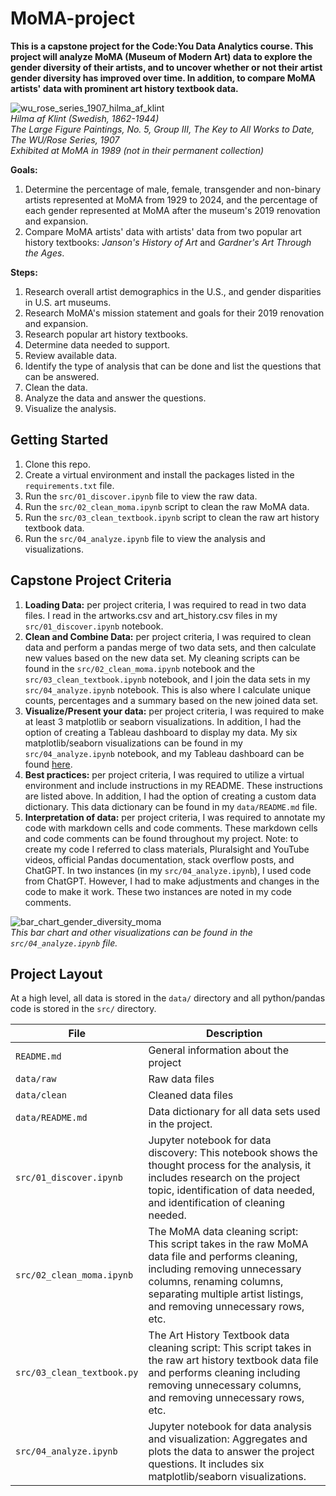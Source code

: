 # MoMA-project
**This is a capstone project for the Code:You Data Analytics course. This project will analyze MoMA (Museum of Modern Art) data to explore the gender diversity of their artists, and to uncover whether or not their artist gender diversity has improved over time. In addition, to compare MoMA artists' data with prominent art history textbook data.** 

![wu_rose_series_1907_hilma_af_klint](https://github.com/user-attachments/assets/bbd14a13-4c44-4a05-989b-00f2679da2b0) <br />
*Hilma af Klint (Swedish, 1862-1944)* <br />
*The Large Figure Paintings, No. 5, Group III, The Key to All Works to Date, The WU/Rose Series, 1907* <br />
*Exhibited at MoMA in 1989 (not in their permanent collection)* <br />

**Goals:**
1. Determine the percentage of male, female, transgender and non-binary artists represented at MoMA from 1929 to 2024, and the percentage of each gender represented at MoMA after the museum's 2019 renovation and expansion. 
2. Compare MoMA artists' data with artists' data from two popular art history textbooks: *Janson's History of Art* and *Gardner's Art Through the Ages*.

**Steps:**
1. Research overall artist demographics in the U.S., and gender disparities in U.S. art museums.
2. Research MoMA's mission statement and goals for their 2019 renovation and expansion. 
3. Research popular art history textbooks.
4. Determine data needed to support.
5. Review available data.
6. Identify the type of analysis that can be done and list the questions that can be answered.
7. Clean the data.
8. Analyze the data and answer the questions.
9. Visualize the analysis.

## Getting Started

1. Clone this repo.
2. Create a virtual environment and install the packages listed in the `requirements.txt` file.
3. Run the `src/01_discover.ipynb` file to view the raw data.
4. Run the `src/02_clean_moma.ipynb` script to clean the raw MoMA data.
5. Run the `src/03_clean_textbook.ipynb` script to clean the raw art history textbook data.
6. Run the `src/04_analyze.ipynb` file to view the analysis and visualizations.

## Capstone Project Criteria

1. **Loading Data:** per project criteria, I was required to read in two data files. I read in the artworks.csv and art_history.csv files in my `src/01_discover.ipynb` notebook.
2. **Clean and Combine Data:** per project criteria, I was required to clean data and perform a pandas merge of two data sets, and then calculate new values based on the new data set. My cleaning scripts can be found in the `src/02_clean_moma.ipynb` notebook and the `src/03_clean_textbook.ipynb` notebook, and I join the data sets in my `src/04_analyze.ipynb` notebook. This is also where I calculate unique counts, percentages and a summary based on the new joined data set. 
3. **Visualize/Present your data:** per project criteria, I was required to make at least 3 matplotlib or seaborn visualizations. In addition, I had the option of creating a Tableau dashboard to display my data. My six matplotlib/seaborn visualizations can be found in my `src/04_analyze.ipynb` notebook, and my Tableau dashboard can be found [here](https://public.tableau.com/views/MoMAProject/MoMAProjectDashboard?:language=en-US&:sid=&:redirect=auth&:display_count=n&:origin=viz_share_link).
4. **Best practices:** per project criteria, I was required to utilize a virtual environment and include instructions in my README. These instructions are listed above. In addition, I had the option of creating a custom data dictionary. This data dictionary can be found in my `data/README.md` file.
5. **Interpretation of data:** per project criteria, I was required to annotate my code with markdown cells and code comments. These markdown cells and code comments can be found throughout my project. Note: to create my code I referred to class materials, Pluralsight and YouTube videos, official Pandas documentation, stack overflow posts, and ChatGPT. In two instances (in my `src/04_analyze.ipynb`), I used code from ChatGPT. However, I had to make adjustments and changes in the code to make it work. These two instances are noted in my code comments.  

![bar_chart_gender_diversity_moma](https://github.com/user-attachments/assets/80cb43ed-0a00-4967-a154-861186343021) <br />
*This bar chart and other visualizations can be found in the `src/04_analyze.ipynb` file.*

## Project Layout

At a high level, all data is stored in the `data/` directory and all python/pandas code is stored in the `src/` directory.

| File | Description |
| ---- | ----------- |
| `README.md` | General information about the project |
| `data/raw` | Raw data files |
| `data/clean` | Cleaned data files |
| `data/README.md` | Data dictionary for all data sets used in the project. |
| `src/01_discover.ipynb` | Jupyter notebook for data discovery: This notebook shows the thought process for the analysis, it includes research on the project topic, identification of data needed, and identification of cleaning needed. |
| `src/02_clean_moma.ipynb` | The MoMA data cleaning script: This script takes in the raw MoMA data file and performs cleaning, including removing unnecessary columns, renaming columns, separating multiple artist listings, and removing unnecessary rows, etc. |
| `src/03_clean_textbook.py` | The Art History Textbook data cleaning script: This script takes in the raw art history textbook data file and performs cleaning including removing unnecessary columns, and removing unnecessary rows, etc. |
| `src/04_analyze.ipynb` | Jupyter notebook for data analysis and visualization: Aggregates and plots the data to answer the project questions. It includes six matplotlib/seaborn visualizations. |


